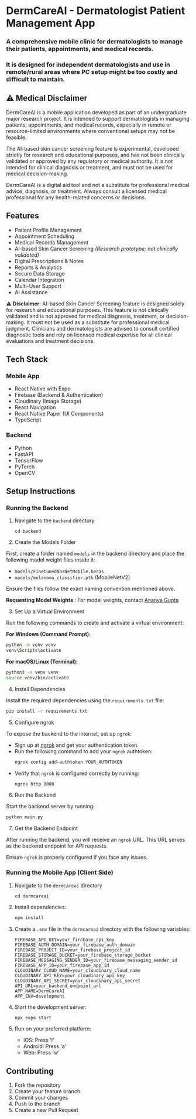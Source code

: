 # DermCareAI  - Dermatologist Patient Management App

### A comprehensive mobile clinic for dermatologists to manage their patients, appointments, and medical records.
### It is designed for independent dermatologists and use in remote/rural areas where PC setup might be too costly and difficult to maintain.

## ⚠️ Medical Disclaimer

DermCareAI is a mobile application developed as part of an undergraduate major research project. It is intended to support dermatologists in managing patients, appointments, and medical records, especially in remote or resource-limited environments where conventional setups may not be feasible.

The AI-based skin cancer screening feature is experimental, developed strictly for research and educational purposes, and has not been clinically validated or approved by any regulatory or medical authority. It is not intended for clinical diagnosis or treatment, and must not be used for medical decision-making.

DermCareAI is a digital aid tool and not a substitute for professional medical advice, diagnosis, or treatment. Always consult a licensed medical professional for any health-related concerns or decisions.

## Features

- Patient Profile Management
- Appointment Scheduling
- Medical Records Management
- AI-based Skin Cancer Screening *(Research prototype; not clinically validated)*
- Digital Prescriptions & Notes
- Reports & Analytics
- Secure Data Storage
- Calendar Integration
- Multi-User Support
- AI Assistance

⚠️ **Disclaimer**: AI-based Skin Cancer Screening feature is designed solely for research and educational purposes. This feature is not clinically validated and is not approved for medical diagnosis, treatment, or decision-making. It must not be used as a substitute for professional medical judgment. Clinicians and dermatologists are advised to consult certified diagnostic tools and rely on licensed medical expertise for all clinical evaluations and treatment decisions.

## Tech Stack

### Mobile App
- React Native with Expo
- Firebase (Backend & Authentication)
- Cloudinary (Image Storage)
- React Navigation
- React Native Paper (UI Components)
- TypeScript

### Backend
- Python
- FastAPI
- TensorFlow
- PyTorch
- OpenCV

## Setup Instructions

### Running the Backend

1. Navigate to the `backend` directory
    ```
    cd backend
    ```

2. Create the Models Folder

First, create a folder named `models` in the backend directory and place the following model weight files inside it:
- `models/FinetunedNasNetMobile.keras`
- `models/melanoma_classifier.pth` (MobileNetV2)

Ensure the files follow the exact naming convention mentioned above.

**Requesting Model Weights** : For model weights, contact [Ananya Gupta](https://github.com/Ananya2003Gupta)

3. Set Up a Virtual Environment

Run the following commands to create and activate a virtual environment:

**For Windows (Command Prompt):**
```sh
python -m venv venv
venv\Scripts\activate
```

**For macOS/Linux (Terminal):**
```sh
python3 -m venv venv
source venv/bin/activate
```

4. Install Dependencies

Install the required dependencies using the `requirements.txt` file:
```sh
pip install -r requirements.txt
```

5. Configure ngrok

To expose the backend to the internet, set up `ngrok`:
- Sign up at [ngrok](https://ngrok.com/) and get your authentication token.
- Run the following command to add your `ngrok` authtoken:
   ```sh
   ngrok config add-authtoken YOUR_AUTHTOKEN
   ```
- Verify that `ngrok` is configured correctly by running:
   ```sh
   ngrok http 8000
   ```

6. Run the Backend

Start the backend server by running:
```sh
python main.py
```

7. Get the Backend Endpoint

After running the backend, you will receive an `ngrok` URL. This URL serves as the backend endpoint for API requests.

Ensure `ngrok` is properly configured if you face any issues.


### Running the Mobile App (Client Side)

1. Navigate to the `dermcareai` directory
    ```
    cd dermcareai
    ```

2. Install dependencies:
   ```bash
   npm install
   ```

3. Create a `.env` file in the `dermcareai` directory with the following variables:
   ```
   FIREBASE_API_KEY=your_firebase_api_key
   FIREBASE_AUTH_DOMAIN=your_firebase_auth_domain
   FIREBASE_PROJECT_ID=your_firebase_project_id
   FIREBASE_STORAGE_BUCKET=your_firebase_storage_bucket
   FIREBASE_MESSAGING_SENDER_ID=your_firebase_messaging_sender_id
   FIREBASE_APP_ID=your_firebase_app_id
   CLOUDINARY_CLOUD_NAME=your_cloudinary_cloud_name
   CLOUDINARY_API_KEY=your_cloudinary_api_key
   CLOUDINARY_API_SECRET=your_cloudinary_api_secret
   API_URL=your_backend_endpoint_url
   APP_NAME=DermCareAI
   APP_ENV=development
   ```

4. Start the development server:
   ```bash
   npx expo start
   ```

5. Run on your preferred platform:
   - iOS: Press 'i'
   - Android: Press 'a'
   - Web: Press 'w'

## Contributing

1. Fork the repository
2. Create your feature branch
3. Commit your changes
4. Push to the branch
5. Create a new Pull Request
